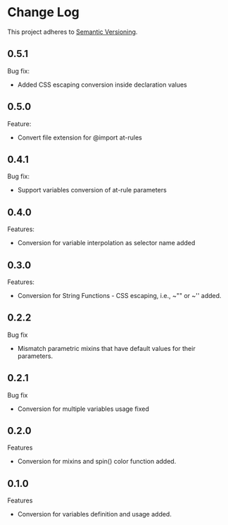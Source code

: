 # Change Log
This project adheres to [Semantic Versioning](http://semver.org/).

## 0.5.1
Bug fix:
* Added CSS escaping conversion inside declaration values

## 0.5.0
Feature:
* Convert file extension for @import at-rules

## 0.4.1
Bug fix:
* Support variables conversion of at-rule parameters

## 0.4.0
Features:
* Conversion for variable interpolation as selector name added

## 0.3.0
Features:
* Conversion for String Functions - CSS escaping, i.e., ~"" or ~'' added.

## 0.2.2
Bug fix
* Mismatch parametric mixins that have default values for their parameters.

## 0.2.1
Bug fix
* Conversion for multiple variables usage fixed

## 0.2.0
Features
* Conversion for mixins and spin() color function added.

## 0.1.0
Features
* Conversion for variables definition and usage added.
